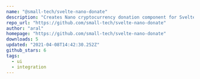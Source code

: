 ```yaml
---
name: "@small-tech/svelte-nano-donate"
description: "Creates Nano cryptocurrency donation component for Svelte apps."
repo_url: "https://github.com/small-tech/svelte-nano-donate"
author: "aral"
homepage: "https://github.com/small-tech/svelte-nano-donate"
downloads: 5
updated: "2021-04-08T14:42:30.252Z"
github_stars: 6
tags: 
  - ui
  - integration
---
```

